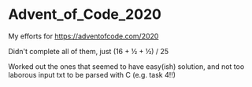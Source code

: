 # Advent_of_Code_2020

My efforts for https://adventofcode.com/2020

Didn't complete all of them, just (16 + ½ + ½) / 25

Worked out the ones that seemed to have easy(ish) solution, and not too laborous input txt to be parsed with C (e.g. task 4!!)
